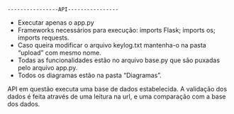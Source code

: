     ----------------API----------------

 - Executar apenas o app.py
 - Frameworks necessários para execução:
    imports Flask;
    imports os;
    imports requests.
 - Caso queira modificar o arquivo keylog.txt mantenha-o na pasta “upload” com mesmo nome.
 - Todas as funcionalidades estão no arquivo base.py que são puxadas pelo arquivo app.py.
 - Todos os diagramas estão na pasta “Diagramas”.

API em questão executa uma base de dados estabelecida.
A validação dos dados é feita através de uma leitura na url, e uma comparação com a base dos dados.